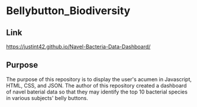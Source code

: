 # Bellybutton_Biodiversity

## Link

https://justint42.github.io/Navel-Bacteria-Data-Dashboard/

## Purpose 

The purpose of this repository is to display the user's acumen in Javascript, HTML, CSS, and JSON. The author of this repository created a dashboard of navel baterial data so that they may identify the top 10 bacterial species in various subjects' belly buttons.
